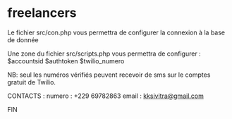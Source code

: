 # freelancers

Le fichier src/con.php vous permettra de configurer la connexion à la base de donnée

Une zone du fichier src/scripts.php vous permettra de configurer : 
$accountsid 
$authtoken
$twilio_numero 

NB: seul les numéros vérifiés peuvent recevoir de sms sur le comptes gratuit de Twilio.

CONTACTS : 
numero : +229 69782863
email : kksivitra@gmail.com

FIN 
